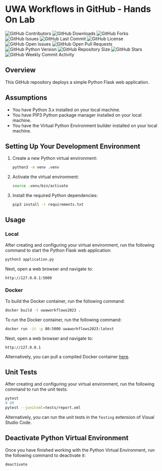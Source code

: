 # UWA Workflows in GitHub - Hands On Lab

![GitHub Contributors](https://img.shields.io/github/contributors-anon/BluCloudEngineer/UWA-Workflows-in-GitHub-2023)
![GitHub Downloads](https://img.shields.io/github/downloads/BluCloudEngineer/UWA-Workflows-in-GitHub-2023/total)
![GitHub Forks](https://img.shields.io/github/forks/BluCloudEngineer/UWA-Workflows-in-GitHub-2023)
![GitHub Issues](https://img.shields.io/github/issues/BluCloudEngineer/UWA-Workflows-in-GitHub-2023)
![GitHub Last Commit](https://img.shields.io/github/last-commit/BluCloudEngineer/UWA-Workflows-in-GitHub-2023)
![GitHub License](https://img.shields.io/github/license/BluCloudEngineer/UWA-Workflows-in-GitHub-2023)
![GitHub Open Issues](https://img.shields.io/github/issues-raw/BluCloudEngineer/UWA-Workflows-in-GitHub-2023)
![GitHub Open Pull Requests](https://img.shields.io/github/issues-pr-raw/BluCloudEngineer/UWA-Workflows-in-GitHub-2023)
![GitHub Python Version](https://img.shields.io/badge/python%20version-3.10.12-blue)
![GitHub Repository Size](https://img.shields.io/github/repo-size/BluCloudEngineer/UWA-Workflows-in-GitHub-2023)
![GitHub Stars](https://img.shields.io/github/stars/BluCloudEngineer/UWA-Workflows-in-GitHub-2023)
![GitHub Weekly Commit Activity](https://img.shields.io/github/commit-activity/w/BluCloudEngineer/UWA-Workflows-in-GitHub-2023)

## Overview

This GitHub repository deploys a simple Python Flask web application.

## Assumptions

* You have Python 3.x installed on your local machine.
* You have PIP3 Python package manager installed on your local machine.
* You have the Virtual Python Environment builder installed on your local machine.

## Setting Up Your Development Environment

1.  Create a new Python virtual environment:

    ```bash
    python3 -m venv .venv
    ```

2.  Activate the virtual environment:

    ```bash
    source .venv/bin/activate
    ```

3.  Install the required Python dependencies:

    ```bash
    pip3 install -r requirements.txt
    ```

## Usage

### Local

After creating and configuring your virtual environment, run the following command to start the Python Flask web application:

```bash
python3 application.py
```

Next, open a web browser and navigate to:

```text
http://127.0.0.1:5000
```

### Docker

To build the Docker container, run the following command:

```bash
docker build -t uwaworkflows2023 .
```

To run the Docker container, run the following command:

```bash
docker run -it -p 80:5000 uwaworkflows2023:latest
```

Next, open a web browser and navigate to:

```text
http://127.0.0.1
```

Alternatively, you can pull a compiled Docker container [here](https://hub.docker.com/r/blucloudengineer/uwaworkflows2023).

## Unit Tests

After creating and configuring your virtual environment, run the following command to run the unit tests:

```bash
pytest
# OR
pytest --junitxml=tests/report.xml
```

Alternatively, you can run the unit tests in the `Testing` extension of Visual Studio Code.

## Deactivate Python Virtual Environment

Once you have finished working with the Python Virtual Environment, run the following command to deactivate it:

```bash
deactivate
```
